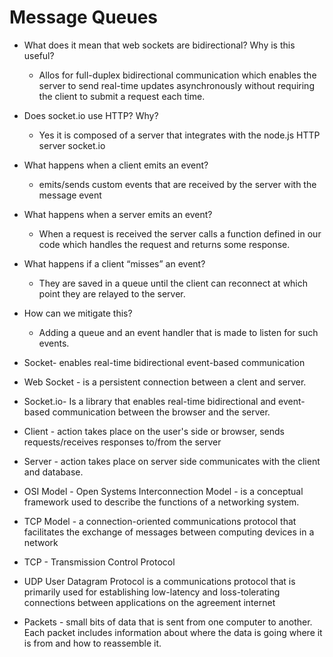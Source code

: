# Message Queues

- What does it mean that web sockets are bidirectional? Why is this useful?
  - Allos for full-duplex bidirectional communication which enables the server to send real-time updates asynchronously without requiring the client to submit a request each time.

- Does socket.io use HTTP? Why? 
  - Yes it is composed of a server that integrates with the node.js HTTP server socket.io

- What happens when a client emits an event?
  - emits/sends custom events that are received by the server with the message event

- What happens when a server emits an event?
  - When a request is received the server calls a function defined in our code which handles the request and returns some response.

- What happens if a client “misses” an event?
  - They are saved in a queue until the client can reconnect at which point they are relayed to the server.

- How can we mitigate this?
  - Adding a queue and an event handler that is made to listen for such events.

- Socket- enables real-time bidirectional event-based communication
- Web Socket - is a persistent connection between a clent and server.
- Socket.io- Is a library that enables real-time bidirectional and event-based communication between the browser and the server.
- Client - action takes place on the user's side or browser, sends requests/receives responses to/from the server
- Server - action takes place on server side communicates with the client and database.
- OSI Model - Open Systems Interconnection Model - is a conceptual framework used to describe the functions of a networking system.
- TCP Model - a connection-oriented communications protocol that facilitates the exchange of messages between computing devices in a network
- TCP - Transmission Control Protocol
- UDP User Datagram Protocol is a communications protocol that is primarily used for establishing low-latency and loss-tolerating connections between applications on the agreement internet
- Packets - small bits of data that is sent from one computer to another. Each packet includes information about where the data is going where it is from and how to reassemble it.
